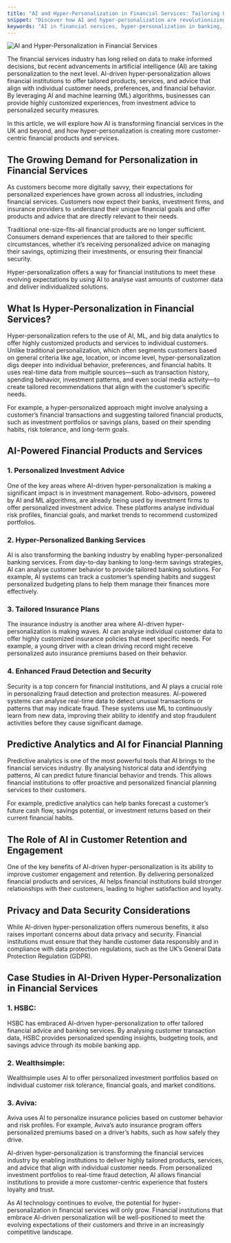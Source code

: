 ```yaml
---
title: "AI and Hyper-Personalization in Financial Services: Tailoring Products and Advice"
snippet: "Discover how AI and hyper-personalization are revolutionizing financial services in the UK, offering tailored products, services, and advice that align with individual customer needs."
keywords: "AI in financial services, hyper-personalization in banking, AI-driven financial solutions, personalized banking UK, AI in wealth management"
---
```


![AI and Hyper-Personalization in Financial Services](/images/ai-personalization-financial.jpg "AI and Hyper-Personalization in Financial Services")

The financial services industry has long relied on data to make informed decisions, but recent advancements in artificial intelligence (AI) are taking personalization to the next level. AI-driven hyper-personalization allows financial institutions to offer tailored products, services, and advice that align with individual customer needs, preferences, and financial behavior. By leveraging AI and machine learning (ML) algorithms, businesses can provide highly customized experiences, from investment advice to personalized security measures. 

In this article, we will explore how AI is transforming financial services in the UK and beyond, and how hyper-personalization is creating more customer-centric financial products and services.

## The Growing Demand for Personalization in Financial Services

As customers become more digitally savvy, their expectations for personalized experiences have grown across all industries, including financial services. Customers now expect their banks, investment firms, and insurance providers to understand their unique financial goals and offer products and advice that are directly relevant to their needs.

Traditional one-size-fits-all financial products are no longer sufficient. Consumers demand experiences that are tailored to their specific circumstances, whether it’s receiving personalized advice on managing their savings, optimizing their investments, or ensuring their financial security. 

Hyper-personalization offers a way for financial institutions to meet these evolving expectations by using AI to analyse vast amounts of customer data and deliver individualized solutions.

## What Is Hyper-Personalization in Financial Services?

Hyper-personalization refers to the use of AI, ML, and big data analytics to offer highly customized products and services to individual customers. Unlike traditional personalization, which often segments customers based on general criteria like age, location, or income level, hyper-personalization digs deeper into individual behavior, preferences, and financial habits. It uses real-time data from multiple sources—such as transaction history, spending behavior, investment patterns, and even social media activity—to create tailored recommendations that align with the customer’s specific needs.

For example, a hyper-personalized approach might involve analysing a customer’s financial transactions and suggesting tailored financial products, such as investment portfolios or savings plans, based on their spending habits, risk tolerance, and long-term goals.

## AI-Powered Financial Products and Services

### 1. Personalized Investment Advice

One of the key areas where AI-driven hyper-personalization is making a significant impact is in investment management. Robo-advisors, powered by AI and ML algorithms, are already being used by investment firms to offer personalized investment advice. These platforms analyse individual risk profiles, financial goals, and market trends to recommend customized portfolios.

### 2. Hyper-Personalized Banking Services

AI is also transforming the banking industry by enabling hyper-personalized banking services. From day-to-day banking to long-term savings strategies, AI can analyse customer behavior to provide tailored banking solutions. For example, AI systems can track a customer’s spending habits and suggest personalized budgeting plans to help them manage their finances more effectively.

### 3. Tailored Insurance Plans

The insurance industry is another area where AI-driven hyper-personalization is making waves. AI can analyse individual customer data to offer highly customized insurance policies that meet specific needs. For example, a young driver with a clean driving record might receive personalized auto insurance premiums based on their behavior.

### 4. Enhanced Fraud Detection and Security

Security is a top concern for financial institutions, and AI plays a crucial role in personalizing fraud detection and protection measures. AI-powered systems can analyse real-time data to detect unusual transactions or patterns that may indicate fraud. These systems use ML to continuously learn from new data, improving their ability to identify and stop fraudulent activities before they cause significant damage.

## Predictive Analytics and AI for Financial Planning

Predictive analytics is one of the most powerful tools that AI brings to the financial services industry. By analysing historical data and identifying patterns, AI can predict future financial behavior and trends. This allows financial institutions to offer proactive and personalized financial planning services to their customers.

For example, predictive analytics can help banks forecast a customer’s future cash flow, savings potential, or investment returns based on their current financial habits.

## The Role of AI in Customer Retention and Engagement

One of the key benefits of AI-driven hyper-personalization is its ability to improve customer engagement and retention. By delivering personalized financial products and services, AI helps financial institutions build stronger relationships with their customers, leading to higher satisfaction and loyalty.

## Privacy and Data Security Considerations

While AI-driven hyper-personalization offers numerous benefits, it also raises important concerns about data privacy and security. Financial institutions must ensure that they handle customer data responsibly and in compliance with data protection regulations, such as the UK’s General Data Protection Regulation (GDPR).

## Case Studies in AI-Driven Hyper-Personalization in Financial Services

### 1. HSBC:
HSBC has embraced AI-driven hyper-personalization to offer tailored financial advice and banking services. By analysing customer transaction data, HSBC provides personalized spending insights, budgeting tools, and savings advice through its mobile banking app.

### 2. Wealthsimple:
Wealthsimple uses AI to offer personalized investment portfolios based on individual customer risk tolerance, financial goals, and market conditions.

### 3. Aviva:
Aviva uses AI to personalize insurance policies based on customer behavior and risk profiles. For example, Aviva’s auto insurance program offers personalized premiums based on a driver’s habits, such as how safely they drive.

AI-driven hyper-personalization is transforming the financial services industry by enabling institutions to deliver highly tailored products, services, and advice that align with individual customer needs. From personalized investment portfolios to real-time fraud detection, AI allows financial institutions to provide a more customer-centric experience that fosters loyalty and trust.

As AI technology continues to evolve, the potential for hyper-personalization in financial services will only grow. Financial institutions that embrace AI-driven personalization will be well-positioned to meet the evolving expectations of their customers and thrive in an increasingly competitive landscape.
